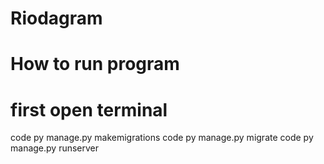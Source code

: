 # Riodagram
# How to run program
# first open terminal
code py manage.py makemigrations
code py manage.py migrate
code py manage.py runserver
